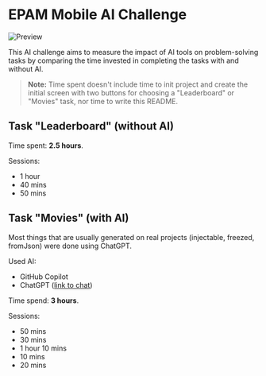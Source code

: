 # EPAM Mobile AI Challenge

![Preview](resources/preview.gif)

This AI challenge aims to measure the impact of AI tools on problem-solving tasks by comparing the time invested in completing the tasks with and without AI.

> **Note:** Time spent doesn't include time to init project and create the initial screen with two buttons for choosing a "Leaderboard" or "Movies" task, nor time to write this README.

## Task "Leaderboard" (without AI)

Time spent: **2.5 hours**.

Sessions:

- 1 hour
- 40 mins
- 50 mins

## Task "Movies" (with AI)

Most things that are usually generated on real projects (injectable, freezed, fromJson)
were done using ChatGPT.

Used AI:

- GitHub Copilot
- ChatGPT ([link to chat](https://chat.openai.com/share/b74da841-0d37-47b1-8ee4-00a38dc0e6ed))

Time spend: **3 hours**.

Sessions:

- 50 mins
- 30 mins
- 1 hour 10 mins
- 10 mins
- 20 mins
